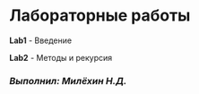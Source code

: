 # Лабораторные работы


**Lab1** - Введение

**Lab2** - Методы и рекурсия






### ***Выполнил: Милёхин Н.Д.***
